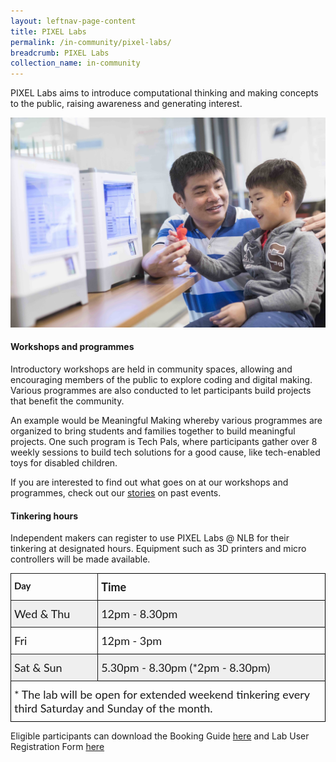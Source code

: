 ```yaml
---
layout: leftnav-page-content
title: PIXEL Labs
permalink: /in-community/pixel-labs/
breadcrumb: PIXEL Labs
collection_name: in-community
---
```

PIXEL Labs aims to introduce computational thinking and making concepts to the public, raising awareness and generating interest. 

![pixel labs image1](/images/in-community/pixel-labs/pixel-labs-image.jpg)

#### Workshops and programmes

Introductory workshops are held in community spaces, allowing and encouraging members of the public to explore coding and digital making.
Various programmes are also conducted to let participants build projects that benefit the community.

An example would be Meaningful Making whereby various programmes are organized to bring students and families together to build meaningful projects. One such program is Tech Pals, where participants gather over 8 weekly sessions to build tech solutions for a good cause, like tech-enabled toys for disabled children. 

If you are interested to find out what goes on at our workshops and programmes, check out our [stories](/stories/features/) on past events.


#### Tinkering hours

Independent makers can register to use PIXEL Labs @ NLB for their tinkering at designated hours. Equipment such as 3D printers and micro controllers will be made available.

<style type="text/css">
.tg  {border-collapse:collapse;border-spacing:0; border: 0;}
.tg td{font-family:Lato;font-size:18px;padding:10px 5px;border-style:solid;border-width:1px;overflow:hidden;word-break:normal;border-color:black;}
.tg th{font-family:Lato;font-size:18px;font-weight:normal;padding:10px 5px;border-style:solid;border-width:1px;overflow:hidden;word-break:normal;border-color:black;}
.tg .tg-1wig{font-weight:bold;text-align:left;vertical-align:top}
.tg .tg-kftd{background-color:#efefef;text-align:left;vertical-align:top}
.tg .tg-h6w4{font-weight:bold;font-size:15px;border-color:inherit;text-align:left;vertical-align:top}
.tg .tg-y698{background-color:#efefef;border-color:inherit;text-align:left;vertical-align:top}
.tg .tg-0pky{border-color:inherit;text-align:left;vertical-align:top}
.tg .tg-0lax{text-align:left;vertical-align:top}
</style>
<table class="tg">
  <tr>
    <th class="tg-h6w4">Day</th>
    <th class="tg-1wig">Time</th>
  </tr>
  <tr>
    <td class="tg-y698">Wed &amp; Thu</td>
    <td class="tg-kftd">12pm - 8.30pm</td>
  </tr>
  <tr>
    <td class="tg-0pky">Fri</td>
    <td class="tg-0lax">12pm - 3pm</td>
  </tr>
  <tr>
    <td class="tg-y698">Sat &amp; Sun</td>
    <td class="tg-kftd">5.30pm - 8.30pm (*2pm - 8.30pm)</td>
  </tr>
  <tr>
    <td class="tg-0lax" colspan="2">* The lab will be open for extended weekend tinkering every third Saturday and Sunday of the month.</td>
  </tr>
</table>

Eligible participants can download the Booking Guide [here](/files/code-and-make/Pixel-Lab-Booking-Guide_pdf.pdf) and Lab User Registration Form [here](/files/code-and-make/Lab-User-Registration-Form.docx)


